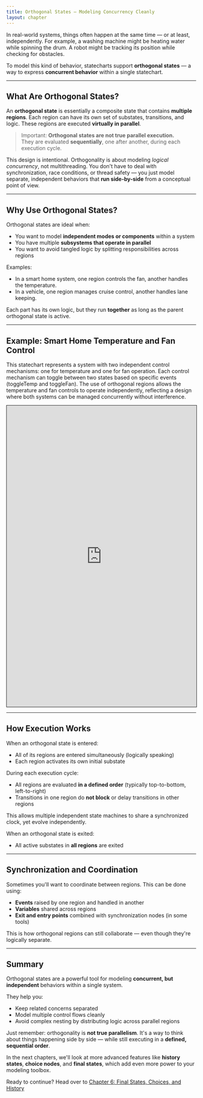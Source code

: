 ```yaml
---
title: Orthogonal States – Modeling Concurrency Cleanly
layout: chapter
---
```


In real-world systems, things often happen at the same time — or at least, independently. For example, a washing machine might be heating water while spinning the drum. A robot might be tracking its position while checking for obstacles.

To model this kind of behavior, statecharts support **orthogonal states** — a way to express **concurrent behavior** within a single statechart.

---

## What Are Orthogonal States?

An **orthogonal state** is essentially a composite state that contains **multiple regions**. Each region can have its own set of substates, transitions, and logic. These regions are executed **virtually in parallel**.

> Important: **Orthogonal states are not true parallel execution.**  
> They are evaluated **sequentially**, one after another, during each execution cycle.

This design is intentional. Orthogonality is about modeling *logical concurrency*, not multithreading. You don't have to deal with synchronization, race conditions, or thread safety — you just model separate, independent behaviors that **run side-by-side** from a conceptual point of view.

---

## Why Use Orthogonal States?

Orthogonal states are ideal when:
- You want to model **independent modes or components** within a system
- You have multiple **subsystems that operate in parallel**
- You want to avoid tangled logic by splitting responsibilities across regions

Examples:
- In a smart home system, one region controls the fan, another handles the temperature.
- In a vehicle, one region manages cruise control, another handles lane keeping.

Each part has its own logic, but they run **together** as long as the parent orthogonal state is active.

---

## Example: Smart Home Temperature and Fan Control

This statechart represents a system with two independent control mechanisms: one for temperature and one for fan operation. Each control mechanism can toggle between two states based on specific events (toggleTemp and toggleFan). The use of orthogonal regions allows the temperature and fan controls to operate independently, reflecting a design where both systems can be managed concurrently without interference.

 <iframe src="https://play.itemis.io?model=3d020105-46b4-4572-9be6-8883cf13aad2" width="100%" height="800px" style="border: 1px solid" allowfullscreen></iframe>

---

## How Execution Works

When an orthogonal state is entered:
- All of its regions are entered simultaneously (logically speaking)
- Each region activates its own initial substate

During each execution cycle:
- All regions are evaluated **in a defined order** (typically top-to-bottom, left-to-right)
- Transitions in one region do **not block** or delay transitions in other regions

This allows multiple independent state machines to share a synchronized clock, yet evolve independently.

When an orthogonal state is exited:
- All active substates in **all regions** are exited

---

## Synchronization and Coordination

Sometimes you'll want to coordinate between regions. This can be done using:
- **Events** raised by one region and handled in another
- **Variables** shared across regions
- **Exit and entry points** combined with synchronization nodes (in some tools)

This is how orthogonal regions can still collaborate — even though they're logically separate.

---

## Summary

Orthogonal states are a powerful tool for modeling **concurrent, but independent** behaviors within a single system.

They help you:
- Keep related concerns separated
- Model multiple control flows cleanly
- Avoid complex nesting by distributing logic across parallel regions

Just remember: orthogonality is **not true parallelism**. It's a way to think about things happening side by side — while still executing in a **defined, sequential order**.

In the next chapters, we'll look at more advanced features like **history states**, **choice nodes**, and **final states**, which add even more power to your modeling toolbox.

Ready to continue? Head over to [Chapter 6: Final States, Choices, and History](06-final-states-choices-and-history.md) 